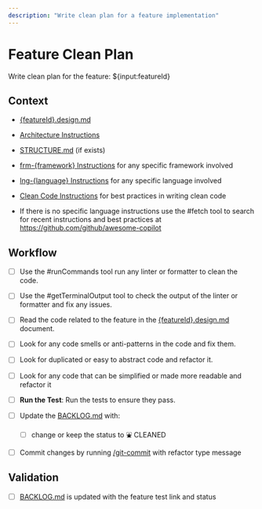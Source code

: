```yaml
---
description: "Write clean plan for a feature implementation"
---
```


# Feature Clean Plan

Write clean plan for the feature: ${input:featureId}

## Context

- [{featureId}.design.md](/docs/feats/{featureId}.design.md)
- [Architecture Instructions](/.github/instructions/architecture.instructions.md)
- [STRUCTURE.md](/docs/STRUCTURE.md) (if exists)
- [frm-{framework} Instructions](/.github/instructions/frm-{framework}.instructions.md) for any specific framework involved
- [lng-{language} Instructions](/.github/instructions/lng-{language}.instructions.md) for any specific language involved
- [Clean Code Instructions](/.github/instructions/gid-clean-code.instructions.md) for best practices in writing clean code

- If there is no specific language instructions use the #fetch tool to search for recent instructions and best practices at https://github.com/github/awesome-copilot

## Workflow

- [ ] Use the #runCommands tool run any linter or formatter to clean the code.

- [ ] Use the #getTerminalOutput tool to check the output of the linter or formatter and fix any issues.

- [ ] Read the code related to the feature in the [{featureId}.design.md](/docs/feats/{featureId}.design.md) document.

- [ ] Look for any code smells or anti-patterns in the code and fix them.

- [ ] Look for duplicated or easy to abstract code and refactor it.

- [ ] Look for any code that can be simplified or made more readable and refactor it

- [ ] **Run the Test**: Run the tests to ensure they pass.

- [ ] Update the [BACKLOG.md](/docs/BACKLOG.md) with:
  - [ ] change or keep the status to ⛲ CLEANED

- [ ] Commit changes by running [/git-commit](/.github/prompts/git-commit.prompt.md) with refactor type message

## Validation

- [ ] [BACKLOG.md](/docs/BACKLOG.md) is updated with the feature test link and status
